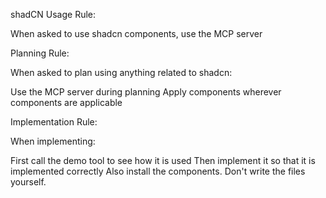 shadCN Usage Rule:

When asked to use shadcn components, use the MCP server

Planning Rule:

When asked to plan using anything related to shadcn:

Use the MCP server during planning
Apply components wherever components are applicable



Implementation Rule:

When implementing:

First call the demo tool to see how it is used
Then implement it so that it is implemented correctly
Also install the components. Don't write the files yourself.